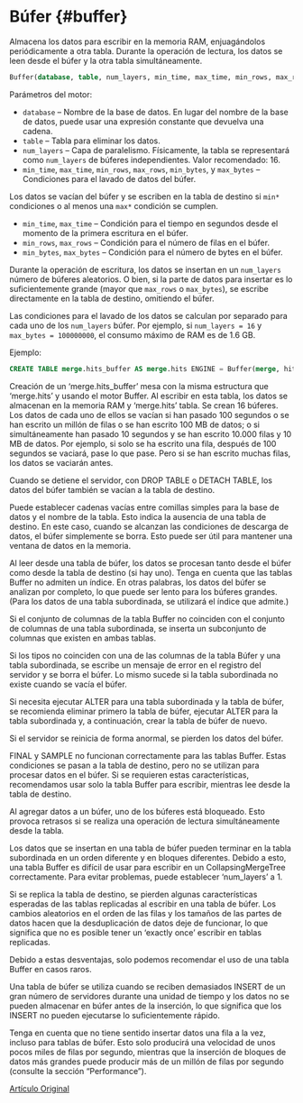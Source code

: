 # Búfer {#buffer}

Almacena los datos para escribir en la memoria RAM, enjuagándolos periódicamente a otra tabla. Durante la operación de lectura, los datos se leen desde el búfer y la otra tabla simultáneamente.

``` sql
Buffer(database, table, num_layers, min_time, max_time, min_rows, max_rows, min_bytes, max_bytes)
```

Parámetros del motor:

-   `database` – Nombre de la base de datos. En lugar del nombre de la base de datos, puede usar una expresión constante que devuelva una cadena.
-   `table` – Tabla para eliminar los datos.
-   `num_layers` – Capa de paralelismo. Físicamente, la tabla se representará como `num_layers` de búferes independientes. Valor recomendado: 16.
-   `min_time`, `max_time`, `min_rows`, `max_rows`, `min_bytes`, y `max_bytes` – Condiciones para el lavado de datos del búfer.

Los datos se vacían del búfer y se escriben en la tabla de destino si `min*` condiciones o al menos una `max*` condición se cumplen.

-   `min_time`, `max_time` – Condición para el tiempo en segundos desde el momento de la primera escritura en el búfer.
-   `min_rows`, `max_rows` – Condición para el número de filas en el búfer.
-   `min_bytes`, `max_bytes` – Condición para el número de bytes en el búfer.

Durante la operación de escritura, los datos se insertan en un `num_layers` número de búferes aleatorios. O bien, si la parte de datos para insertar es lo suficientemente grande (mayor que `max_rows` o `max_bytes`), se escribe directamente en la tabla de destino, omitiendo el búfer.

Las condiciones para el lavado de los datos se calculan por separado para cada uno de los `num_layers` búfer. Por ejemplo, si `num_layers = 16` y `max_bytes = 100000000`, el consumo máximo de RAM es de 1.6 GB.

Ejemplo:

``` sql
CREATE TABLE merge.hits_buffer AS merge.hits ENGINE = Buffer(merge, hits, 16, 10, 100, 10000, 1000000, 10000000, 100000000)
```

Creación de un ‘merge.hits\_buffer’ mesa con la misma estructura que ‘merge.hits’ y usando el motor Buffer. Al escribir en esta tabla, los datos se almacenan en la memoria RAM y ‘merge.hits’ tabla. Se crean 16 búferes. Los datos de cada uno de ellos se vacían si han pasado 100 segundos o se han escrito un millón de filas o se han escrito 100 MB de datos; o si simultáneamente han pasado 10 segundos y se han escrito 10.000 filas y 10 MB de datos. Por ejemplo, si solo se ha escrito una fila, después de 100 segundos se vaciará, pase lo que pase. Pero si se han escrito muchas filas, los datos se vaciarán antes.

Cuando se detiene el servidor, con DROP TABLE o DETACH TABLE, los datos del búfer también se vacían a la tabla de destino.

Puede establecer cadenas vacías entre comillas simples para la base de datos y el nombre de la tabla. Esto indica la ausencia de una tabla de destino. En este caso, cuando se alcanzan las condiciones de descarga de datos, el búfer simplemente se borra. Esto puede ser útil para mantener una ventana de datos en la memoria.

Al leer desde una tabla de búfer, los datos se procesan tanto desde el búfer como desde la tabla de destino (si hay uno).
Tenga en cuenta que las tablas Buffer no admiten un índice. En otras palabras, los datos del búfer se analizan por completo, lo que puede ser lento para los búferes grandes. (Para los datos de una tabla subordinada, se utilizará el índice que admite.)

Si el conjunto de columnas de la tabla Buffer no coinciden con el conjunto de columnas de una tabla subordinada, se inserta un subconjunto de columnas que existen en ambas tablas.

Si los tipos no coinciden con una de las columnas de la tabla Búfer y una tabla subordinada, se escribe un mensaje de error en el registro del servidor y se borra el búfer.
Lo mismo sucede si la tabla subordinada no existe cuando se vacía el búfer.

Si necesita ejecutar ALTER para una tabla subordinada y la tabla de búfer, se recomienda eliminar primero la tabla de búfer, ejecutar ALTER para la tabla subordinada y, a continuación, crear la tabla de búfer de nuevo.

Si el servidor se reinicia de forma anormal, se pierden los datos del búfer.

FINAL y SAMPLE no funcionan correctamente para las tablas Buffer. Estas condiciones se pasan a la tabla de destino, pero no se utilizan para procesar datos en el búfer. Si se requieren estas características, recomendamos usar solo la tabla Buffer para escribir, mientras lee desde la tabla de destino.

Al agregar datos a un búfer, uno de los búferes está bloqueado. Esto provoca retrasos si se realiza una operación de lectura simultáneamente desde la tabla.

Los datos que se insertan en una tabla de búfer pueden terminar en la tabla subordinada en un orden diferente y en bloques diferentes. Debido a esto, una tabla Buffer es difícil de usar para escribir en un CollapsingMergeTree correctamente. Para evitar problemas, puede establecer ‘num\_layers’ a 1.

Si se replica la tabla de destino, se pierden algunas características esperadas de las tablas replicadas al escribir en una tabla de búfer. Los cambios aleatorios en el orden de las filas y los tamaños de las partes de datos hacen que la desduplicación de datos deje de funcionar, lo que significa que no es posible tener un ‘exactly once’ escribir en tablas replicadas.

Debido a estas desventajas, solo podemos recomendar el uso de una tabla Buffer en casos raros.

Una tabla de búfer se utiliza cuando se reciben demasiados INSERT de un gran número de servidores durante una unidad de tiempo y los datos no se pueden almacenar en búfer antes de la inserción, lo que significa que los INSERT no pueden ejecutarse lo suficientemente rápido.

Tenga en cuenta que no tiene sentido insertar datos una fila a la vez, incluso para tablas de búfer. Esto solo producirá una velocidad de unos pocos miles de filas por segundo, mientras que la inserción de bloques de datos más grandes puede producir más de un millón de filas por segundo (consulte la sección “Performance”).

[Artículo Original](https://clickhouse.tech/docs/es/operations/table_engines/buffer/) <!--hide-->
